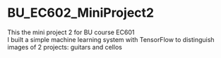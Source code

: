# BU_EC602_MiniProject2

This the mini project 2 for BU course EC601  
I built a simple machine learning system with TensorFlow to distinguish images of 2 projects: guitars and cellos
